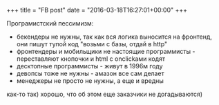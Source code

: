 +++
title = "FB post"
date = "2016-03-18T16:27:01+00:00"
+++

Програмистский пессимизм:
 - бекендеры не нужны, так как вся логика выносится на фронтенд, они пишут тупой код "возьми с базы, отдай в http"
- фронтендеры и мобильщики не настоящие программисты - переставляют кнопочки и html с onclickами кодят
- десктопные программисты - живут в 1996м году
- девопсы тоже не нужны - амазон все сам делает
- менеджеры не просто не нужны, а еще и вредны

как-то так) хорошо, что об этом еще заказчики не догадываются)



